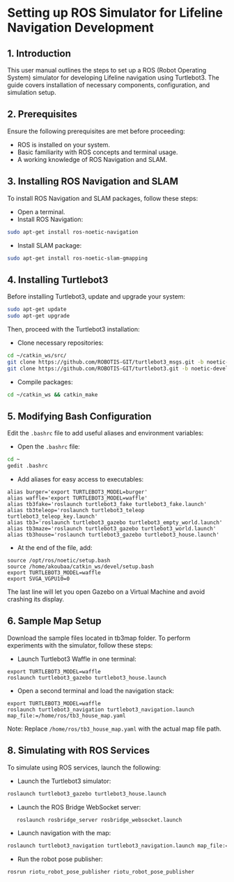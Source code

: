 # Setting up ROS Simulator for Lifeline Navigation Development

## 1. Introduction

This user manual outlines the steps to set up a ROS (Robot Operating System) simulator for developing Lifeline navigation using Turtlebot3. The guide covers installation of necessary components, configuration, and simulation setup.

## 2. Prerequisites

Ensure the following prerequisites are met before proceeding:

- ROS is installed on your system.
- Basic familiarity with ROS concepts and terminal usage.
- A working knowledge of ROS Navigation and SLAM.

## 3. Installing ROS Navigation and SLAM

To install ROS Navigation and SLAM packages, follow these steps:

- Open a terminal.
- Install ROS Navigation:
```bash
sudo apt-get install ros-noetic-navigation
```
- Install SLAM package:
```bash
sudo apt-get install ros-noetic-slam-gmapping
```

## 4. Installing Turtlebot3

Before installing Turtlebot3, update and upgrade your system:

```bash
sudo apt-get update
sudo apt-get upgrade
```

Then, proceed with the Turtlebot3 installation:

- Clone necessary repositories:

```bash
cd ~/catkin_ws/src/
git clone https://github.com/ROBOTIS-GIT/turtlebot3_msgs.git -b noetic-devel
git clone https://github.com/ROBOTIS-GIT/turtlebot3.git -b noetic-devel
```

- Compile packages:

```bash
cd ~/catkin_ws && catkin_make
```

## 5. Modifying Bash Configuration

Edit the `.bashrc` file to add useful aliases and environment variables:

- Open the `.bashrc` file:

```bash
cd ~
gedit .bashrc
```

- Add aliases for easy access to executables:

```
alias burger='export TURTLEBOT3_MODEL=burger'
alias waffle='export TURTLEBOT3_MODEL=waffle'
alias tb3fake='roslaunch turtlebot3_fake turtlebot3_fake.launch'
alias tb3teleop='roslaunch turtlebot3_teleop turtlebot3_teleop_key.launch'
alias tb3='roslaunch turtlebot3_gazebo turtlebot3_empty_world.launch'
alias tb3maze='roslaunch turtlebot3_gazebo turtlebot3_world.launch'
alias tb3house='roslaunch turtlebot3_gazebo turtlebot3_house.launch'
```

- At the end of the file, add:

```
source /opt/ros/noetic/setup.bash
source /home/akoubaa/catkin_ws/devel/setup.bash
export TURTLEBOT3_MODEL=waffle
export SVGA_VGPU10=0
```

The last line will let you open Gazebo on a Virtual Machine and avoid crashing its display.

## 6. Sample Map Setup

Download the sample files located in tb3map folder. To perform experiments with the simulator, follow these steps:

- Launch Turtlebot3 Waffle in one terminal:

```
export TURTLEBOT3_MODEL=waffle
roslaunch turtlebot3_gazebo turtlebot3_house.launch
```

- Open a second terminal and load the navigation stack:

```
export TURTLEBOT3_MODEL=waffle
roslaunch turtlebot3_navigation turtlebot3_navigation.launch map_file:=/home/ros/tb3_house_map.yaml
```

Note: Replace `/home/ros/tb3_house_map.yaml` with the actual map file path.

## 8. Simulating with ROS Services

To simulate using ROS services, launch the following:

- Launch the Turtlebot3 simulator:

```bash
roslaunch turtlebot3_gazebo turtlebot3_house.launch
```

- Launch the ROS Bridge WebSocket server:

```bash
   roslaunch rosbridge_server rosbridge_websocket.launch
```

- Launch navigation with the map:

```bash
roslaunch turtlebot3_navigation turtlebot3_navigation.launch map_file:=/path/to/tb3map/tb3_house_map.yaml
```

- Run the robot pose publisher:

```bash
rosrun riotu_robot_pose_publisher riotu_robot_pose_publisher
```
